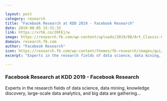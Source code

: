 ```yaml
---

layout: post
category: research
title: "Facebook Research at KDD 2019 - Facebook Research"
date: 2019-08-05 15:31:33
link: https://vrhk.co/2OFEjrw
image: https://research.fb.com/wp-content/uploads/2019/08/Art_Classic-Campus_lobby-2.jpg
domain: research.fb.com
author: "Facebook Research"
icon: https://research.fb.com/wp-content/themes/fb-research/images/gui/facebook.ico
excerpt: "Experts in the research fields of data science, data mining, knowledge discovery, large-scale data analytics, and big data are gathering…"

---
```


### Facebook Research at KDD 2019 - Facebook Research

Experts in the research fields of data science, data mining, knowledge discovery, large-scale data analytics, and big data are gathering…